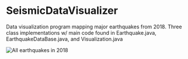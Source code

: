 # SeismicDataVisualizer
Data visualization program mapping major earthquakes from 2018. Three class implementations w/ main code found in Earthquake.java, EarthquakeDataBase.java, and Visualization.java

![All earthquakes in 2018](/images/logo.png)
